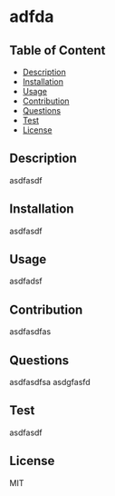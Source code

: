 # adfda

  ## Table of Content
  - [Description](#Description) 
  - [Installation](#Installation) 
  - [Usage](#Usage) 
  - [Contribution](#Contribution) 
  - [Questions](#Questions) 
  - [Test](#Test) 
  - [License](#License) 

  ## Description
  asdfasdf

  ## Installation
  asdfasdf

  ## Usage
  asdfadsf

  ## Contribution
  asdfasdfas

  ## Questions
  asdfasdfsa
  asdgfasfd

  ## Test 
  asdfasdf

  ## License
  MIT

